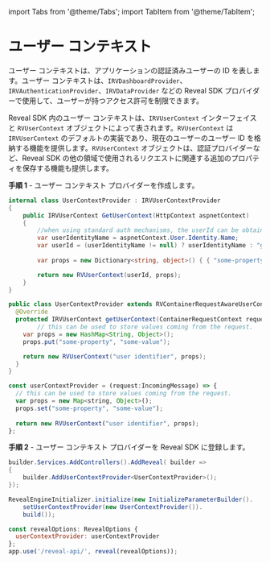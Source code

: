 import Tabs from '@theme/Tabs';
import TabItem from '@theme/TabItem';

# ユーザー コンテキスト

ユーザー コンテキストは、アプリケーションの認証済みユーザーの ID を表します。ユーザー コンテキストは、`IRVDashboardProvider`、`IRVAuthenticationProvider`、`IRVDataProvider` などの Reveal SDK プロバイダーで使用して、ユーザーが持つアクセス許可を制限できます。

Reveal SDK 内のユーザー コンテキストは、`IRVUserContext` インターフェイスと `RVUserContext` オブジェクトによって表されます。`RVUserContext` は `IRVUserContext` のデフォルトの実装であり、現在のユーザーのユーザー ID を格納する機能を提供します。`RVUserContext` オブジェクトは、認証プロバイダーなど、Reveal SDK の他の領域で使用されるリクエストに関連する追加のプロパティを保存する機能も提供します。

**手順 1** - ユーザー コンテキスト プロバイダーを作成します。

<Tabs groupId="code" queryString>
  <TabItem value="aspnet" label="ASP.NET" default>

  ```cs
  internal class UserContextProvider : IRVUserContextProvider
  {
      public IRVUserContext GetUserContext(HttpContext aspnetContext)       
      {
          //when using standard auth mechanisms, the userId can be obtained using aspnetContext.User.Identity.Name.
          var userIdentityName = aspnetContext.User.Identity.Name;
          var userId = (userIdentityName != null) ? userIdentityName : "guest";
          
          var props = new Dictionary<string, object>() { { "some-property", aspnetContext.Current.Request.Cookies["some-cookie-name"].Value } };

          return new RVUserContext(userId, props);
      }    
  }
  ```

  </TabItem>

  <TabItem value="java" label="Java">

  ```java
  public class UserContextProvider extends RVContainerRequestAwareUserContextProvider {
    @Override
    protected IRVUserContext getUserContext(ContainerRequestContext requestContext) {
          // this can be used to store values coming from the request.
      var props = new HashMap<String, Object>();
      props.put("some-property", "some-value");

      return new RVUserContext("user identifier", props);
    }
  }
  ```

  </TabItem>

  <TabItem value="node" label="Node.js">    

  ```js
  const userContextProvider = (request:IncomingMessage) => {
    // this can be used to store values coming from the request.
    var props = new Map<string, Object>();
    props.set("some-property", "some-value"); 
    
    return new RVUserContext("user identifier", props);
  };
  ```

  </TabItem>
</Tabs>

**手順 2** - ユーザー コンテキスト プロバイダーを Reveal SDK に登録します。

<Tabs groupId="code" queryString>
  <TabItem value="aspnet" label="ASP.NET" default>

  ```cs
  builder.Services.AddControllers().AddReveal( builder =>
  {
      builder.AddUserContextProvider<UserContextProvider>();
  });
  ```

  </TabItem>

  <TabItem value="java" label="Java">

  ```java
  RevealEngineInitializer.initialize(new InitializeParameterBuilder().
      setUserContextProvider(new UserContextProvider()).
      build());
  ```

  </TabItem>

  <TabItem value="node" label="Node.js">    

  ```js
  const revealOptions: RevealOptions {
    userContextProvider: userContextProvider
  };
  app.use('/reveal-api/', reveal(revealOptions));
  ```

  </TabItem>
</Tabs>